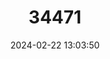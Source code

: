 ---
title: "34471"
category: "Ficus cyclophylla"
draft: false
date: 2024-02-22 13:03:50
languages:
  Portuguese: ["Gameleira-grande", "Molembá-de-barbela"]
---